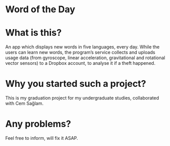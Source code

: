 # Word of the Day

# What is this?
An app which displays new words in five languages, every day. While the users can learn new words, the program’s service collects and uploads usage data (from gyroscope, linear acceleration, gravitational and rotational vector sensors) to a Dropbox account, to analyse it 
if a theft happened.

# Why you started such a project?
This is my graduation project for my undergraduate studies, collaborated with Cem Sağlam.

# Any problems? 
Feel free to inform, will fix it ASAP.
